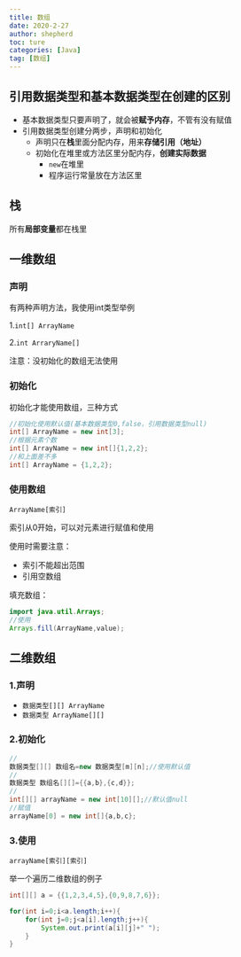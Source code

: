 ```yaml
---
title: 数组
date: 2020-2-27
author: shepherd
toc: ture
categories: [Java]
tag: [数组]
---
```


## 引用数据类型和基本数据类型在创建的区别

- 基本数据类型只要声明了，就会被**赋予内存**，不管有没有赋值
- 引用数据类型创建分两步，声明和初始化
  - 声明只在**栈**里面分配内存，用来**存储引用（地址）**
  - 初始化在堆里或方法区里分配内存，**创建实际数据**
    - `new`在堆里
    - 程序运行常量放在方法区里

<!-- more -->

## 栈

所有**局部变量**都在栈里

## 一维数组

### 声明

有两种声明方法，我使用int类型举例

1.`int[] ArrayName`

2.`int ArraryName[]`

注意：没初始化的数组无法使用

### 初始化

初始化才能使用数组，三种方式

```java
//初始化使用默认值(基本数据类型0,false，引用数据类型null)
int[] ArrayName = new int[3];
//根据元素个数
int[] ArrayName = new int[]{1,2,2};
//和上面差不多
int[] ArrayName = {1,2,2};
```

###  使用数组

`ArrayName[索引]`

索引从0开始，可以对元素进行赋值和使用

使用时需要注意：

- 索引不能超出范围
- 引用空数组

填充数组：

```java
import java.util.Arrays;
//使用
Arrays.fill(ArrayName,value);
```

## 二维数组

### 1.声明

- `数据类型[][] ArrayName`
- `数据类型 ArrayName[][]`

### 2.初始化

```java
//
数据类型[][] 数组名=new 数据类型[m][n];//使用默认值
//
数据类型 数组名[][]={{a,b},{c,d}};
//
int[][] arrayName = new int[10][];//默认值null
//赋值
arrayName[0] = new int[]{a,b,c};
```

### 3.使用

`arrayName[索引][索引]` 

举一个遍历二维数组的例子

```java
int[][] a = {{1,2,3,4,5},{0,9,8,7,6}};

for(int i=0;i<a.length;i++){
	for(int j=0;j<a[i].length;j++){
		System.out.print(a[i][j]+" ");
	}
}
```


